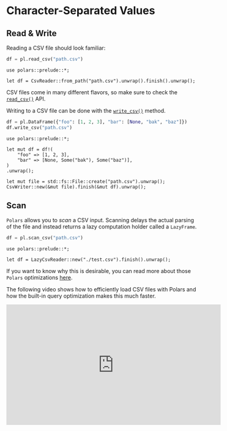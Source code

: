# Character-Separated Values

## Read & Write

Reading a CSV file should look familiar:

<div class="tabbed-blocks">

```python
df = pl.read_csv("path.csv")
```

```rust,noplayground
use polars::prelude::*;

let df = CsvReader::from_path("path.csv").unwrap().finish().unwrap();
```

</div>

CSV files come in many different flavors, so make sure to check the
[`read_csv()`](POLARS_PY_REF_GUIDE/api/polars.read_csv.html) API.

Writing to a CSV file can be done with the
[`write_csv()`](POLARS_PY_REF_GUIDE/api/polars.DataFrame.write_csv.html) method.

<div class="tabbed-blocks">

```python
df = pl.DataFrame({"foo": [1, 2, 3], "bar": [None, "bak", "baz"]})
df.write_csv("path.csv")
```

```rust,noplayground
use polars::prelude::*;

let mut df = df!(
    "foo" => [1, 2, 3],
    "bar" => [None, Some("bak"), Some("baz")],
)
.unwrap();

let mut file = std::fs::File::create("path.csv").unwrap();
CsvWriter::new(&mut file).finish(&mut df).unwrap();
```

</div>

## Scan

`Polars` allows you to *scan* a CSV input. Scanning delays the actual parsing of the
file and instead returns a lazy computation holder called a `LazyFrame`.

<div class="tabbed-blocks">

```python
df = pl.scan_csv("path.csv")
```

```rust,noplayground
use polars::prelude::*;

let df = LazyCsvReader::new("./test.csv").finish().unwrap();
```

</div>

If you want to know why this is desirable, you can read more about those `Polars`
optimizations [here](../../optimizations/intro.md).

The following video shows how to efficiently load CSV files with Polars and how the built-in query optimization makes this much faster.

<iframe width="560" height="315" src="https://www.youtube.com/embed/nGritAo-71o" title="YouTube video player" frameborder="0" allow="accelerometer; autoplay; clipboard-write; encrypted-media; gyroscope; picture-in-picture" allowfullscreen></iframe>
